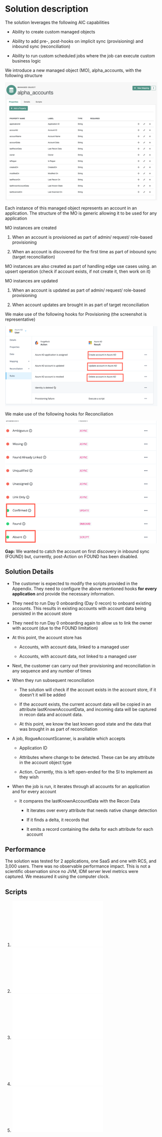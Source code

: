 
# Solution description

The solution leverages the following AIC capabilities

-   Ability to create custom managed objects

-   Ability to add pre-, post-hooks on implicit sync (provisioning) and inbound sync (reconciliation)

-   Ability to run custom scheduled jobs where the job can execute custom business logic

We introduce a new managed object (MO), alpha_accounts, with the following structure

![](./images/864b4d5b4cf2d78279ea0d9da5abde28.png)

Each instance of this managed object represents an account in an application. The structure of the MO is generic allowing it to be used for any application

MO instances are created

1.  When an account is provisioned as part of admin/ request/ role-based provisioning

2.  When an account is discovered for the first time as part of inbound sync (target reconciliation)

MO instances are also created as part of handling edge use cases using. an upsert operation (check if account exists, if not create it, then work on it)

MO instances are updated

1.  When an account is updated as part of admin/ request/ role-based provisioning

2.  When account updates are brought in as part of target reconciliation


We make use of the following hooks for Provisioning (the screenshot is representative)

![](./images/8fffdd92b06b1569d90ac340b2630407.png)

We make use of the following hooks for Reconciliation

![](./images/233f682015f65c6105f32caf56db8764.png)

**Gap:** We wanted to catch the account on first discovery in inbound sync (FOUND) but, currently, post-Action on FOUND has been disabled.

## Solution Details

-   The customer is expected to modify the scripts provided in the Appendix. They need to configure the above mentioned hooks **for every application** and provide the necessary information.

-   They need to run Day 0 onboarding (Day 0 recon) to onboard existing accounts. This results in existing accounts with account data being persisted in the account store

-   They need to run Day 0 onboarding again to allow us to link the owner with account (due to the FOUND limitation)

-   At this point, the account store has

    -   Accounts, with account data, linked to a managed user

    -   Accounts, with account data, not linked to a managed user

-   Next, the customer can carry out their provisioning and reconciliation in any sequence and any number of times

-   When they run subsequent reconciliation

    -   The solution will check if the account exists in the account store, if it doesn’t it will be added

    -   If the account exists, the current account data will be copied in an attribute lastKnownAccountData, and incoming data will be captured in recon data and account data.

    -   At this point, we know the last known good state and the data that was brought in as part of reconciliation

-   A job, RogueAccountScanner, is available which accepts

    -   Application ID

    -   Attributes where change to be detected. These can be any attribute in the account object type

    -   Action. Currently, this is left open-ended for the SI to implement as they wish

-   When the job is run, it iterates through all accounts for an application and for every account

    -   It compares the lastKnownAccountData with the Recon Data

        -   It iterates over every attribute that needs native change detection

        -   If it finds a delta, it records that

        -   It emits a record containing the delta for each attribute for each account

## Performance

The solution was tested for 2 applications, one SaaS and one with RCS, and 3,000 users. There was no observable performance impact. This is not a scientific observation since no JVM, IDM server level metrics were captured. We measured it using the computer clock.

## Scripts
1. ![postAction on Account Create](./scripts/postActionOnAccountCreate.js)
2. ![postAction on Account Update](./scripts/postActionUpdateAccount.js)
3. ![Response script for ABSENT situation](./scripts/absentResponse.js)
4. ![postAction for CONFIRMED situation](./scripts/postActionOnConfirmed.js)
5. ![Rogue Account Scanner Job](./scripts/RogueAccountScannerJob.js)
